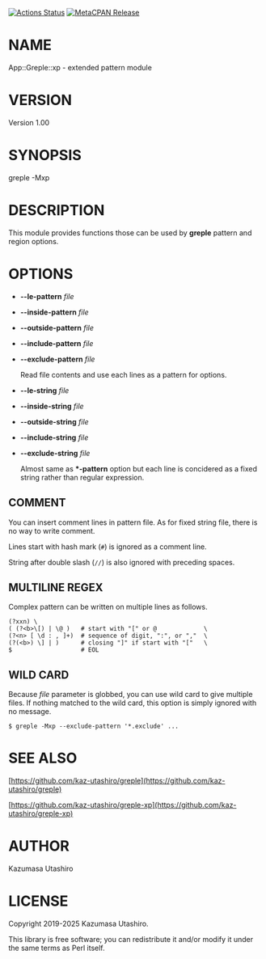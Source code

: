 [![Actions Status](https://github.com/kaz-utashiro/greple-xp/workflows/test/badge.svg)](https://github.com/kaz-utashiro/greple-xp/actions) [![MetaCPAN Release](https://badge.fury.io/pl/App-Greple-xp.svg)](https://metacpan.org/release/App-Greple-xp)
# NAME

App::Greple::xp - extended pattern module

# VERSION

Version 1.00

# SYNOPSIS

greple -Mxp

# DESCRIPTION

This module provides functions those can be used by **greple** pattern
and region options.

# OPTIONS

- **--le-pattern** _file_
- **--inside-pattern** _file_
- **--outside-pattern** _file_
- **--include-pattern** _file_
- **--exclude-pattern** _file_

    Read file contents and use each lines as a pattern for options.

- **--le-string** _file_
- **--inside-string** _file_
- **--outside-string** _file_
- **--include-string** _file_
- **--exclude-string** _file_

    Almost same as **\*-pattern** option but each line is concidered as a
    fixed string rather than regular expression.

## COMMENT

You can insert comment lines in pattern file.  As for fixed string
file, there is no way to write comment.

Lines start with hash mark (`#`) is ignored as a comment line.

String after double slash (`//`) is also ignored with preceding
spaces.

## MULTILINE REGEX

Complex pattern can be written on multiple lines as follows.

    (?xxn) \
    ( (?<b>\[) | \@ )   # start with "[" or @             \
    (?<n> [ \d : , ]+)  # sequence of digit, ":", or ","  \
    (?(<b>) \] | )      # closing "]" if start with "["   \
    $                   # EOL

## WILD CARD

Because _file_ parameter is globbed, you can use wild card to give
multiple files.  If nothing matched to the wild card, this option is
simply ignored with no message.

    $ greple -Mxp --exclude-pattern '*.exclude' ...

# SEE ALSO

[https://github.com/kaz-utashiro/greple](https://github.com/kaz-utashiro/greple)

[https://github.com/kaz-utashiro/greple-xp](https://github.com/kaz-utashiro/greple-xp)

# AUTHOR

Kazumasa Utashiro

# LICENSE

Copyright 2019-2025 Kazumasa Utashiro.

This library is free software; you can redistribute it and/or modify
it under the same terms as Perl itself.
